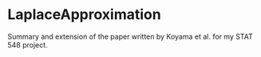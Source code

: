 # LaplaceApproximation
Summary and extension of the paper written by Koyama et al. for my STAT 548 project.
